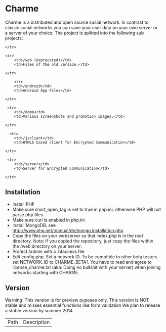 ﻿# Charme


Charme is a distributed and open source social network. In contrast to classic social networks you can save your user data on your own server or a server of your choice. The project is splitted into the following sub projects:

<table>
    <tr>
        <td>Path</td>
        <td>Description</td>

    </tr>

    <tr>
        <td>/web (deprecated)</td>
        <td>Files of the old version.</td>

    </tr>

        <tr>
        <td>/android</td>
        <td>Android App Files</td>

    </tr>

     <tr>
        <td>/demo</td>
        <td>Various screenshots and promotion images.</td>

    </tr>

      <tr>
        <td>/jsclient</td>
        <td>HTML5 based client for Encrypted Communication</td>

    </tr>

     <tr>
        <td>/server</td>
        <td>Server for Encrypted Communication</td>

    </tr>
    
## Installation

  * Install PHP
  * Make sure short_open_tag is set to true in php.ini, otherwise 
    PHP will not parse php files. 
  *  Make sure curl is enabled in php.ini
  * Install MongoDB, see http://www.php.net/manual/de/mongo.installation.php
  *  Copy the files on your webserver so that index.php is in the root directory. Note: If you copied the repository, just copy the files within the /web directory on your server.
  * Protect /admin with a .htaccess file
  * Edit config.php. Set a network ID. To be comptible to other beta testers set NETWORK_ID to CHARME_BETA1. You have to read and agree to license_charme.txt (aka: Doing no bullshit with your server) when joining networks starting with CHARME.

## Version

Warning: This version is for preview puposes only. This version is NOT stable and misses essential functions like form validation
We plan to release a stable version by summer 2014.

</table>
